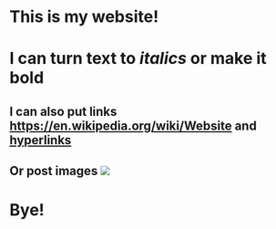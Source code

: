 # This is my website!
 # I can turn text to *italics* or make it **bold**
 ## I can also put links <https://en.wikipedia.org/wiki/Website> and [hyperlinks](https://en.wikipedia.org/wiki/Website)
 ## Or post images ![](https://imgur.com/dogs-wearing-beautiful-hat-looking-lovely-jl5U7Xk)
 # Bye!

